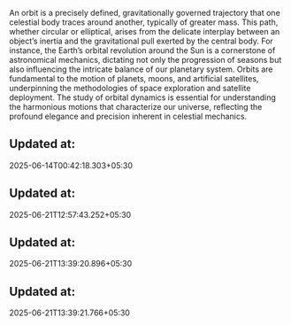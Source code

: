 An orbit is a precisely defined, gravitationally governed trajectory that one celestial body traces around another, typically of greater mass. This path, whether circular or elliptical, arises from the delicate interplay between an object’s inertia and the gravitational pull exerted by the central body. For instance, the Earth’s orbital revolution around the Sun is a cornerstone of astronomical mechanics, dictating not only the progression of seasons but also influencing the intricate balance of our planetary system. Orbits are fundamental to the motion of planets, moons, and artificial satellites, underpinning the methodologies of space exploration and satellite deployment. The study of orbital dynamics is essential for understanding the harmonious motions that characterize our universe, reflecting the profound elegance and precision inherent in celestial mechanics.

## Updated at:
2025-06-14T00:42:18.303+05:30
## Updated at:
2025-06-21T12:57:43.252+05:30
## Updated at:
2025-06-21T13:39:20.896+05:30
## Updated at:
2025-06-21T13:39:21.766+05:30